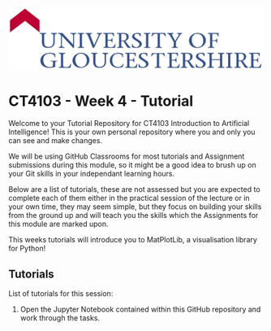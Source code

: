 ![UOG Logo](IMG-All/uoglogo.jpg)
# CT4103 - Week 4 - Tutorial
Welcome to your Tutorial Repository for CT4103 Introduction to Artificial Intelligence! This is your own personal repository where you and only you can see and make changes.

We will be using GitHub Classrooms for most tutorials and Assignment submissions during this module, so it might be a good idea to brush up on your Git skills in your independant learning hours.

Below are a list of tutorials, these are not assessed but you are expected to complete each of them either in the practical session of the lecture or in your own time, they may seem simple, but they focus on building your skills from the ground up and will teach you the skills which the Assignments for this module are marked upon.

This weeks tutorials will introduce you to MatPlotLib, a visualisation library for Python!

## Tutorials
List of tutorials for this session:

1. Open the Jupyter Notebook contained within this GitHub repository and work through the tasks.

